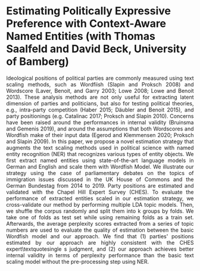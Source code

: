 # Estimating Politically Expressive Preference with Context-Aware Named Entities (with Thomas Saalfeld and David Beck, University of Bamberg)


<div style="text-align: justify">

Ideological positions of political parties are commonly measured using text scaling methods, such as Wordfiish (Slapin and Proksch 2008) and Wordscore (Laver, Benoit, and Garry 2003; Lowe 2008; Lowe and Benoit 2013). These analysis methods are not only useful for extracting latent dimension of parties and politicians, but also for testing political theories, e.g., intra-party competition (Haber 2015; Däubler and Benoit 2015), and party positionings (e.g. Catalinac 2017; Proksch and Slapin 2010). Concerns have been raised around the performances in internal validity (Bruinsma and Gemenis 2019), and around the assumptions that both Wordscores and Wordfish make of their input data (Egerod and Klemmensen 2020; Proksch and Slapin 2009). In this paper, we propose a novel estimation strategy that augments the text scaling methods used in political science with named entity recognition (NER) that recognizes various types of entity objects. We first extract named entities using state-of-the-art language models in German and English and scale them with Wordfish Model. We illustrate our strategy using the case of parliamentary debates on the topics of immigration issues discussed in the UK House of Commons and the German Bundestag from 2014 to 2019. Party positions are estimated and validated with the Chapel Hill Expert Survey (CHES). To evaluate the performance of extracted entities scaled in our estimation strategy, we cross-validate our method by performing multiple LDA topic models. Then, we shuffle the corpus randomly and split them into k groups by folds. We take one of folds as test set while using remaining folds as a train set. Afterwards, the average perplexity scores extracted from a series of topic numbers are used to evaluate the quality of estimation between the basic Wordfish model and our approach. We find that (1) parties' positions estimated by our approach are highly consistent with the CHES expert\textquotesingle s judgment, and (2) our approach achieves better internal validity in terms of perplexity performance than the basic text scaling model without the pre-processing step using NER.


</div>

